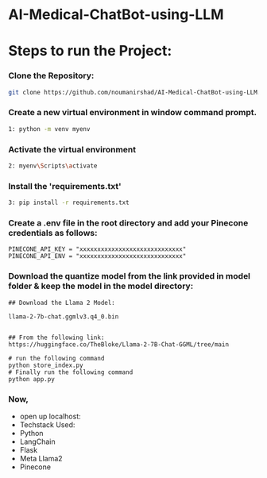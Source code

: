 # AI-Medical-ChatBot-using-LLM

# Steps to run the Project:

### Clone the Repository:

```bash
git clone https://github.com/noumanirshad/AI-Medical-ChatBot-using-LLM.git
```

### Create a new virtual environment in window command prompt.
```bash
1: python -m venv myenv
```

### Activate the virtual environment
``` bash
2: myenv\Scripts\activate
```

### Install the 'requirements.txt' 
``` bash
3: pip install -r requirements.txt
```

### Create a .env file in the root directory and add your Pinecone credentials as follows:
```
PINECONE_API_KEY = "xxxxxxxxxxxxxxxxxxxxxxxxxxxxx"
PINECONE_API_ENV = "xxxxxxxxxxxxxxxxxxxxxxxxxxxxx"
```

### Download the quantize model from the link provided in model folder & keep the model in the model directory:

```
## Download the Llama 2 Model:

llama-2-7b-chat.ggmlv3.q4_0.bin


## From the following link:
https://huggingface.co/TheBloke/Llama-2-7B-Chat-GGML/tree/main
```
```
# run the following command
python store_index.py
# Finally run the following command
python app.py

```
### Now,

* open up localhost:
* Techstack Used:
* Python
* LangChain
* Flask
* Meta Llama2
* Pinecone